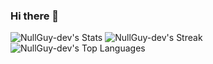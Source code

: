 ### Hi there 👋
![NullGuy-dev's Stats](https://github-readme-stats.vercel.app/api?username=NullGuy-dev&theme=tokyonight&show_icons=true&hide_border=false&count_private=true)
![NullGuy-dev's Streak](https://github-readme-streak-stats.herokuapp.com/?user=NullGuy-dev&theme=tokyonight&hide_border=false)
![NullGuy-dev's Top Languages](https://github-readme-stats.vercel.app/api/top-langs/?username=NullGuy-dev&theme=tokyonight&show_icons=true&hide_border=false&layout=compact)
